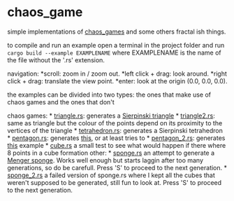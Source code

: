 # chaos_game

simple implementations of [chaos_games](https://en.wikipedia.org/wiki/Chaos_game) and some others fractal ish things.

to compile and run an example open a terminal in the project folder and run `cargo build --example EXAMPLENAME` where EXAMPLENAME is the name of the file without the '.rs' extension. 

navigation:
  *scroll: zoom in / zoom out.
  *left click + drag: look around.
  *right click + drag: translate the view point.
  *enter: look at the origin (0.0, 0.0, 0.0).


the examples can be divided into two types: the ones that make use of chaos games and the ones that don't

chaos games: 
    * [triangle.rs](examples/triangle.rs): generates a [Sierpinski triangle](https://en.wikipedia.org/wiki/Sierpinski_triangle)
    * [triangle2.rs](examples/triangle2.rs): same as triangle but the colour of the points depend on its proximity to the vertices of the triangle
    * [tetrahedron.rs](examples/tetrahedron.rs): generates a Sierpinski tetrahedron
    * [pentagon.rs](examples/pentagon.rs): generates [this](https://en.wikipedia.org/wiki/Chaos_game#/media/File:Chaos_Game_pentagon-EH-2.png), or at least tries to 
    * [pentagon_2.rs](examples/pentagon_2.rs): generates [this](https://en.wikipedia.org/wiki/Chaos_game#/media/File:Chaos_Game_pentagon-EH-1.png) example
    * [cube.rs](examples/cube.rs) a small test to see what would happen if there where 8 points in a cube formation
other:
    * [sponge.rs](examples/sponge.rs) an attempt to generate a [Menger sponge](https://en.wikipedia.org/wiki/Menger_sponge). Works well enough but starts laggin after too many generations, so do be carefull. Press 'S' to proceed to the next generation.
    * [sponge_2.rs](examples/sponge_2.rs) a failed version of sponge.rs where I kept all the cubes that weren't supposed to be generated, still fun to look at. Press 'S' to proceed to the next generation.